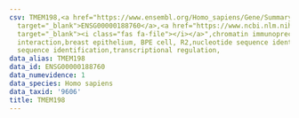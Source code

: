 ```yaml
---
csv: TMEM198,<a href="https://www.ensembl.org/Homo_sapiens/Gene/Summary?db=core;g=ENSG00000188760"
  target="_blank">ENSG00000188760</a>,<a href="https://www.ncbi.nlm.nih.gov/pubmed/22863008"
  target="_blank"><i class="fas fa-file"></i></a>",chromatin immunoprecipitation assay,direct
  interaction,breast epithelium, BPE cell, R2,nucleotide sequence identification,nucleotide
  sequence identification,transcriptional regulation,
data_alias: TMEM198
data_id: ENSG00000188760
data_numevidence: 1
data_species: Homo sapiens
data_taxid: '9606'
title: TMEM198
---
```

